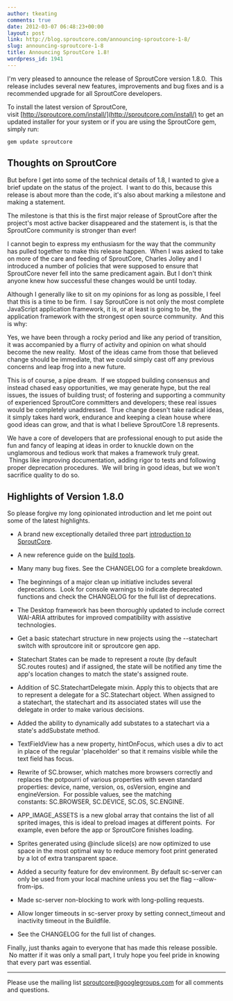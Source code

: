 ```yaml
---
author: tkeating
comments: true
date: 2012-03-07 06:48:23+00:00
layout: post
link: http://blog.sproutcore.com/announcing-sproutcore-1-8/
slug: announcing-sproutcore-1-8
title: Announcing SproutCore 1.8!
wordpress_id: 1941
---
```


I'm very pleased to announce the release of SproutCore version 1.8.0.  This release includes several new features, improvements and bug fixes and is a recommended upgrade for all SproutCore developers.

To install the latest version of SproutCore, visit [http://sproutcore.com/install/](http://sproutcore.com/install/) to get an updated installer for your system or if you are using the SproutCore gem, simply run:

    
    gem update sproutcore


<!-- more -->


## Thoughts on SproutCore


But before I get into some of the technical details of 1.8, I wanted to give a brief update on the status of the project.  I want to do this, because this release is about more than the code, it's also about marking a milestone and making a statement.

The milestone is that this is the first major release of SproutCore after the project's most active backer disappeared and the statement is, is that the SproutCore community is stronger than ever!

I cannot begin to express my enthusiasm for the way that the community has pulled together to make this release happen.  When I was asked to take on more of the care and feeding of SproutCore, Charles Jolley and I introduced a number of policies that were supposed to ensure that SproutCore never fell into the same predicament again. But I don't think anyone knew how successful these changes would be until today.

Although I generally like to sit on my opinions for as long as possible, I feel that this is a time to be firm.  I say SproutCore is not only the most complete JavaScript application framework, it is, or at least is going to be, the application framework with the strongest open source community.  And this is why:

Yes, we have been through a rocky period and like any period of transition, it was accompanied by a flurry of activity and opinion on what should become the new reality.  Most of the ideas came from those that believed change should be immediate, that we could simply cast off any previous concerns and leap frog into a new future.

This is of course, a pipe dream.  If we stopped building consensus and instead chased easy opportunities, we may generate hype, but the real issues, the issues of building trust; of fostering and supporting a community of experienced SproutCore committers and developers; these real issues would be completely unaddressed.  True change doesn't take radical ideas, it simply takes hard work, endurance and keeping a clean house where good ideas can grow, and that is what I believe SproutCore 1.8 represents.

We have a core of developers that are professional enough to put aside the fun and fancy of leaping at ideas in order to knuckle down on the unglamorous and tedious work that makes a framework truly great.  Things like improving documentation, adding rigor to tests and following proper deprecation procedures.  We will bring in good ideas, but we won't sacrifice quality to do so.


## Highlights of Version 1.8.0


So please forgive my long opinionated introduction and let me point out some of the latest highlights.



	
  * A brand new exceptionally detailed three part [introduction to SproutCore](http://guides.sproutcore.com/getting_started.html).

	
  * A new reference guide on the [build tools](http://guides.sproutcore.com/build_tools.html).

	
  * Many many bug fixes. See the CHANGELOG for a complete breakdown.

	
  * The beginnings of a major clean up initiative includes several deprecations.  Look for console warnings to indicate deprecated functions and check the CHANGELOG for the full list of deprecations.

	
  * The Desktop framework has been thoroughly updated to include correct WAI-ARIA attributes for improved compatibility with assistive technologies.

	
  * Get a basic statechart structure in new projects using the --statechart switch with sproutcore init or sproutcore gen app.

	
  * Statechart States can be made to represent a route (by default SC.routes routes) and if assigned, the state will be notified any time the app's location changes to match the state's assigned route.

	
  * Addition of SC.StatechartDelegate mixin. Apply this to objects that are to represent a delegate for a SC.Statechart object. When assigned to a statechart, the statechart and its associated states will use the delegate in order to make various decisions.

	
  * Added the ability to dynamically add substates to a statechart via a state's addSubstate method.

	
  * TextFieldView has a new property, hintOnFocus, which uses a div to act in place of the regular 'placeholder' so that it remains visible while the text field has focus.

	
  * Rewrite of SC.browser, which matches more browsers correctly and replaces the potpourri of various properties with seven standard properties: device, name, version, os, osVersion, engine and engineVersion.  For possible values, see the matching constants: SC.BROWSER, SC.DEVICE, SC.OS, SC.ENGINE.

	
  * APP_IMAGE_ASSETS is a new global array that contains the list of all sprited images, this is ideal to preload images at different points.  For example, even before the app or SproutCore finishes loading.

	
  * Sprites generated using @include slice(s) are now optimized to use space in the most optimal way to reduce memory foot print generated by a lot of extra transparent space.

	
  * Added a security feature for dev environment. By default sc-server can only be used from your local machine unless you set the flag --allow-from-ips.

	
  * Made sc-server non-blocking to work with long-polling requests.

	
  * Allow longer timeouts in sc-server proxy by setting connect_timeout and inactivity timeout in the Buildfile.

	
  * See the CHANGELOG for the full list of changes.


Finally, just thanks again to everyone that has made this release possible.  No matter if it was only a small part, I truly hope you feel pride in knowing that every part was essential.



* * *



Please use the mailing list [sproutcore@googlegroups.com](mailto://sproutcore@googlegroups.com) for all comments and questions.

